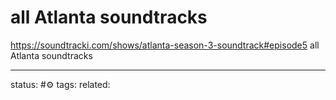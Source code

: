# all Atlanta soundtracks

https://soundtracki.com/shows/atlanta-season-3-soundtrack#episode5
all Atlanta soundtracks

---
status: #⚙️ 
tags: 
related: 
